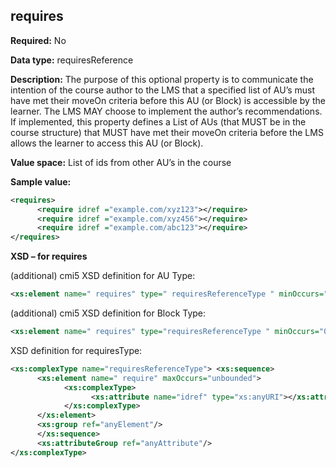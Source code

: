 ## requires

**Required:** No

**Data type:** requiresReference

**Description:** The purpose of this optional property is to communicate the intention of the course author to the LMS that a specified list of AU’s must have met their moveOn criteria before this AU (or Block) is accessible by the learner.  The LMS MAY choose to implement the author’s recommendations.  If implemented, this property defines a List of AUs (that MUST be in the course structure) that MUST have met their moveOn criteria before the LMS allows the learner to access this AU (or Block). 

**Value space:** List of ids from other AU’s in the course

**Sample value:**

```xml
<requires>
      <require idref ="example.com/xyz123"></require>
      <require idref ="example.com/xyz456"></require>
      <require idref ="example.com/abc123"></require>
</requires>
```

**XSD – for requires**

(additional) cmi5 XSD definition for AU Type:
```xml
<xs:element name=" requires" type=" requiresReferenceType " minOccurs="0"/>
```

(additional) cmi5 XSD definition for Block Type:
```xml
<xs:element name=" requires" type="requiresReferenceType " minOccurs="0"/>
```

XSD definition for requiresType:

```xml
<xs:complexType name="requiresReferenceType"> <xs:sequence>
      <xs:element name=" require" maxOccurs="unbounded">
            <xs:complexType>
                  <xs:attribute name="idref" type="xs:anyURI"></xs:attribute>
            </xs:complexType>
      </xs:element>
      <xs:group ref="anyElement"/>
      </xs:sequence>
      <xs:attributeGroup ref="anyAttribute"/>
</xs:complexType>
```
